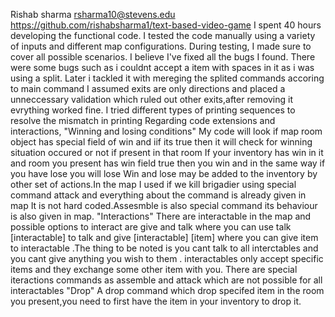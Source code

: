 Rishab sharma  rsharma10@stevens.edu
https://github.com/rishabsharma1/text-based-video-game
I spent 40 hours developing the functional code.
I tested the code manually using a variety of inputs and different map configurations.
During testing, I made sure to cover all possible scenarios.
I believe I've fixed all the bugs I found.
There were some bugs such as i couldnt accept a item with spaces in it as i was using a split. Later i tackled it with mereging the splited commands accoring to main command
I assumed exits are only directions and placed a unneccessary validation which ruled out other exits,after removing it evrything worked fine.
I tried different types of printing sequences to resolve the mismatch in printing
Regarding code extensions and interactions,
"Winning and losing conditions"
My code will look if map room object has special field of win and iif its true then it will check for winning situation occured or not if present in that room
If your inventory has win in it and room you present has win field true then you win and in the same way if you have lose you will lose
Win and lose may be added to the inventory by other set of actions.In the map I used if we kill brigadier using special command attack and everything about the command is already given in map 
It is not hard coded.Assesmble is also special command its behaviour is also given in map.
"Interactions"
There are interactable in the map and possible options to interact are give and talk where you can use talk [interactable] to talk and 
give [interactable] [item] where you can give item to interactable .The thing to be noted is you cant talk to all interctables and you cant give anything you wish to them .
interactables only accept specific items and they exchange some other item with you.
There are special iteractions commands as assemble and attack which are not possible for all interactables
"Drop"
A drop command which drop specifed item in the room you present,you need to first have the item in your inventory to drop it.


